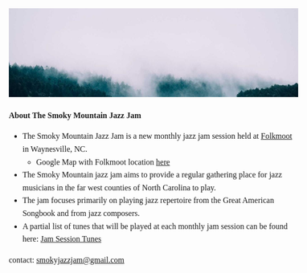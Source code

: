   ![Banner](misty_forest.jpg)

  <style>
body {
  font-family: 'Georgia', serif;
  font-size: 16px;
  line-height: 1.6;
}
</style>
  
  **About The Smoky Mountain Jazz Jam**
   
  - The Smoky Mountain Jazz Jam is a new monthly jazz jam session held at [Folkmoot](https://www.folkmoot.org/) in Waynesville, NC.
    - Google Map with Folkmoot location [here](https://maps.app.goo.gl/KduAxvnix88e4M369) 
  - The Smoky Mountain jazz jam aims to provide a regular gathering place for jazz musicians in the far west counties of North Carolina to play. 
  - The jam focuses primarily on playing jazz repertoire from the Great American Songbook and from jazz composers.
   - A partial list of tunes that will be played at each monthly jam session can be found here: [Jam Session Tunes](jam_tunes)
   
  contact: smokyjazzjam@gmail.com

